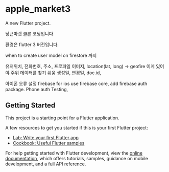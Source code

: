 # apple_market3

A new Flutter project.

당근마켓 클론 코딩입니다

환경은 flutter 3 버전입니다.

when to create user model on firestore 까지

유저위치, 전화번호, 주소, 프로파일 이미지,
location(lat, long) -> geofire  이게 있어야 주위 데이터를 찾기 쉬움
생성일, 변경일, doc.id,


아이폰 오류 설정
  firebase for ios
  use firebase core,
  add firebase auth package.
  Phone auth Testing,

## Getting Started

This project is a starting point for a Flutter application.

A few resources to get you started if this is your first Flutter project:

- [Lab: Write your first Flutter app](https://docs.flutter.dev/get-started/codelab)
- [Cookbook: Useful Flutter samples](https://docs.flutter.dev/cookbook)

For help getting started with Flutter development, view the
[online documentation](https://docs.flutter.dev/), which offers tutorials,
samples, guidance on mobile development, and a full API reference.

